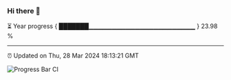 ### Hi there 👋

⏳ Year progress { ███████▁▁▁▁▁▁▁▁▁▁▁▁▁▁▁▁▁▁▁▁▁▁▁ } 23.98 %

---

⏰ Updated on Thu, 28 Mar 2024 18:13:21 GMT

![Progress Bar CI](https://github.com/liununu/liununu/workflows/Progress%20Bar%20CI/badge.svg)
